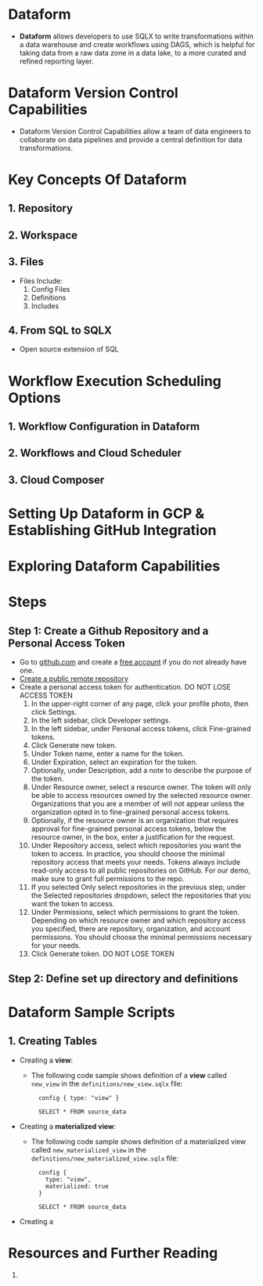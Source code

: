 # Dataform

- **Dataform** allows developers to use SQLX to write transformations within a data warehouse and create workflows using DAGS, which is helpful for taking data from a raw data zone in a data lake, to a more curated and refined reporting layer.

# Dataform Version Control Capabilities

- Dataform Version Control Capabilities allow a team of data engineers to collaborate on data pipelines and provide a central definition for data transformations.

# Key Concepts Of Dataform

## 1. Repository

## 2. Workspace

## 3. Files

- Files Include:
  1. Config Files
  2. Definitions
  3. Includes

## 4. From SQL to SQLX

- Open source extension of SQL

# Workflow Execution Scheduling Options

## 1. Workflow Configuration in Dataform

## 2. Workflows and Cloud Scheduler

## 3. Cloud Composer

# Setting Up Dataform in GCP & Establishing GitHub Integration

# Exploring Dataform Capabilities

# Steps

## Step 1: Create a Github Repository and a Personal Access Token

- Go to [github.com](https://github.com/) and create a [free account](https://github.com/) if you do not already have one.
- [Create a public remote repository](https://docs.github.com/en/repositories/creating-and-managing-repositories/quickstart-for-repositories)
- Create a personal access token for authentication. DO NOT LOSE ACCESS TOKEN
  1. In the upper-right corner of any page, click your profile photo, then click Settings.
  2. In the left sidebar, click Developer settings.
  3. In the left sidebar, under Personal access tokens, click Fine-grained tokens.
  4. Click Generate new token.
  5. Under Token name, enter a name for the token.
  6. Under Expiration, select an expiration for the token.
  7. Optionally, under Description, add a note to describe the purpose of the token.
  8. Under Resource owner, select a resource owner. The token will only be able to access resources owned by the selected resource owner. Organizations that you are a member of will not appear unless the organization opted in to fine-grained personal access tokens.
  9. Optionally, if the resource owner is an organization that requires approval for fine-grained personal access tokens, below the resource owner, in the box, enter a justification for the request.
  10. Under Repository access, select which repositories you want the token to access. In practice, you should choose the minimal repository access that meets your needs. Tokens always include read-only access to all public repositories on GitHub. For our demo, make sure to grant full permissions to the repo.
  11. If you selected Only select repositories in the previous step, under the Selected repositories dropdown, select the repositories that you want the token to access.
  12. Under Permissions, select which permissions to grant the token. Depending on which resource owner and which repository access you specified, there are repository, organization, and account permissions. You should choose the minimal permissions necessary for your needs.
  13. Click Generate token. DO NOT LOSE TOKEN

## Step 2: Define set up directory and definitions

# Dataform Sample Scripts

## 1. Creating Tables

- Creating a **view**:

  - The following code sample shows definition of a **view** called `new_view` in the `definitions/new_view.sqlx` file:

    ```sqlx
      config { type: "view" }

      SELECT * FROM source_data
    ```

- Creating a **materialized view**:

  - The following code sample shows definition of a materialized view called `new_materialized_view` in the `definitions/new_materialized_view.sqlx` file:

    ```sqlx
      config {
        type: "view",
        materialized: true
      }

      SELECT * FROM source_data
    ```

- Creating a 

# Resources and Further Reading

1. []()
